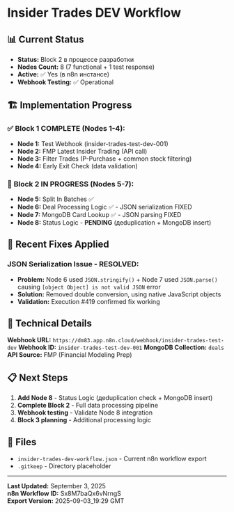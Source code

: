 # Insider Trades DEV Workflow

## 📊 Current Status
- **Status:** Block 2 в процессе разработки
- **Nodes Count:** 8 (7 functional + 1 test response)
- **Active:** ✅ Yes (в n8n инстансе)
- **Webhook Testing:** ✅ Operational

## 🏗️ Implementation Progress

### ✅ **Block 1 COMPLETE (Nodes 1-4):**
- **Node 1:** Test Webhook (insider-trades-test-dev-001)
- **Node 2:** FMP Latest Insider Trading (API call)
- **Node 3:** Filter Trades (P-Purchase + common stock filtering)
- **Node 4:** Early Exit Check (data validation)

### 🔄 **Block 2 IN PROGRESS (Nodes 5-7):**
- **Node 5:** Split In Batches ✅
- **Node 6:** Deal Processing Logic ✅ - JSON serialization FIXED
- **Node 7:** MongoDB Card Lookup ✅ - JSON parsing FIXED
- **Node 8:** Status Logic - **PENDING** (деduplication + MongoDB insert)

## 🚨 Recent Fixes Applied

### **JSON Serialization Issue - RESOLVED:**
- **Problem:** Node 6 used `JSON.stringify()` + Node 7 used `JSON.parse()` causing `[object Object] is not valid JSON` error
- **Solution:** Removed double conversion, using native JavaScript objects
- **Validation:** Execution #419 confirmed fix working

## 🔧 Technical Details

**Webhook URL:** `https://dm83.app.n8n.cloud/webhook/insider-trades-test-dev`
**Webhook ID:** `insider-trades-test-dev-001`
**MongoDB Collection:** `deals`
**API Source:** FMP (Financial Modeling Prep)

## 📋 Next Steps
1. **Add Node 8** - Status Logic (деduplication check + MongoDB insert)
2. **Complete Block 2** - Full data processing pipeline
3. **Webhook testing** - Validate Node 8 integration
4. **Block 3 planning** - Additional processing logic

## 📁 Files
- `insider-trades-dev-workflow.json` - Current n8n workflow export
- `.gitkeep` - Directory placeholder

---
**Last Updated:** September 3, 2025  
**n8n Workflow ID:** Sx8M7baQx6vNrngS  
**Export Version:** 2025-09-03_19:29 GMT